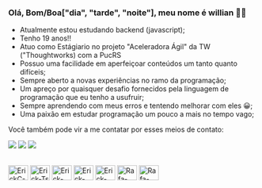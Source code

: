 ### Olá, Bom/Boa["dia", "tarde", "noite"], meu nome é willian 👋😎

- Atualmente estou estudando backend (javascript);
- Tenho 19 anos!! 
- Atuo como Estágiario no projeto "Aceleradora Ágil" da TW ("Thoughtworks) com a PucRS
- Possuo uma facilidade em aperfeiçoar conteúdos um tanto quanto difíceis; 
- Sempre aberto a novas experiências no ramo da programação;
- Um apreço por quaisquer desafio fornecidos pela linguagem de programação que eu tenho a usufruir;
- Sempre aprendendo com meus erros e tentendo melhorar com eles 😀;
- Uma paixão em estudar programação um pouco a mais no tempo vago;


Você também pode vir a me contatar por esses meios de contato:

<div> 

  <a href="https://www.instagram.com/ev0luwill/" target="_blank"><img src="https://img.shields.io/badge/-Instagram-%23E4405F?style=for-the-badge&logo=instagram&logoColor=white" target="_blank"></a>
  <a href="https://www.linkedin.com/in/willian-freitas-31b8a9216/" target="_blank"><img src="https://img.shields.io/badge/-LinkedIn-%230077B5?style=for-the-badge&logo=linkedin&logoColor=white" target="_blank"></a>
  <a href = "https://mail.google.com/mail/u/0/#search/willian.chris.89%40gmail.com"><img src="https://img.shields.io/badge/-Gmail-%23333?style=for-the-badge&logo=gmail&logoColor=white" target="_blank"></a> 
</div>

<div style="display: inline_block"><br>
  <img align="center" alt="ErickC-Js" height="30" width="40" src="https://cdn.jsdelivr.net/gh/devicons/devicon/icons/html5/html5-original.svg" />
  <img align="center" alt="Erick-Ts" height="30" width="40" src="https://cdn.jsdelivr.net/gh/devicons/devicon/icons/css3/css3-original.svg" />
  <img align="center" alt="Erick-React" height="30" width="40" src="https://cdn.jsdelivr.net/gh/devicons/devicon/icons/javascript/javascript-original.svg" />
  <img align="center" alt="Erick-HTML" height="30" width="40" src="https://cdn.jsdelivr.net/gh/devicons/devicon/icons/react/react-original.svg" />
  <img align="center" alt="Erick-CSS" height="30" width="40" src="https://cdn.jsdelivr.net/gh/devicons/devicon/icons/vscode/vscode-original.svg" />
  <img align="center" alt="Rafa-CSS" height="30" width="40" src="https://cdn.jsdelivr.net/gh/devicons/devicon/icons/codepen/codepen-plain.svg" />
  <img align="center" alt="Rafa-CSS" height="30" width="40" src="https://cdn.jsdelivr.net/gh/devicons/devicon/icons/bash/bash-original.svg" />
</div>

